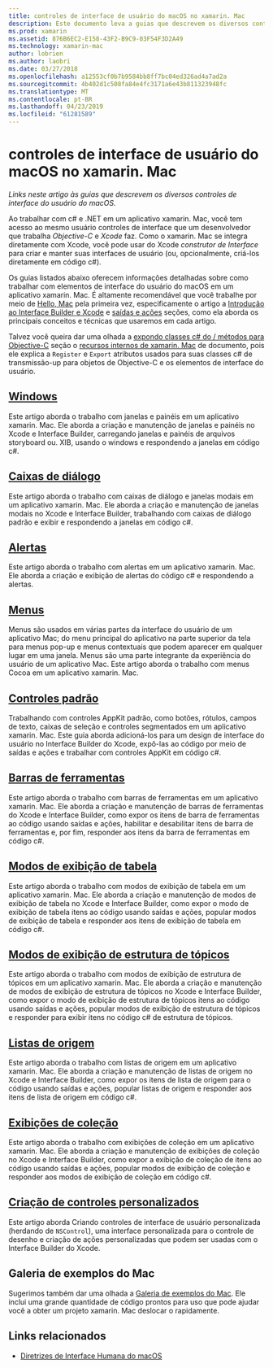 ```yaml
---
title: controles de interface de usuário do macOS no xamarin. Mac
description: Este documento leva a guias que descrevem os diversos controles de interface do usuário disponíveis para desenvolvedores do xamarin. Mac. Conteúdo vinculado examina o windows, as caixas de diálogo, alertas, menus, barras de ferramentas, modos de exibição de tabela, modos de exibição de estrutura de tópicos e muito mais.
ms.prod: xamarin
ms.assetid: 876B6EC2-E158-43F2-B9C9-03F54F3D2A49
ms.technology: xamarin-mac
author: lobrien
ms.author: laobri
ms.date: 03/27/2018
ms.openlocfilehash: a12553cf0b7b9584bb8ff7bc04ed326ad4a7ad2a
ms.sourcegitcommit: 4b402d1c508fa84e4fc3171a6e43b811323948fc
ms.translationtype: MT
ms.contentlocale: pt-BR
ms.lasthandoff: 04/23/2019
ms.locfileid: "61281589"
---
```

# <a name="macos-user-interface-controls-in-xamarinmac"></a>controles de interface de usuário do macOS no xamarin. Mac

_Links neste artigo às guias que descrevem os diversos controles de interface do usuário do macOS._

Ao trabalhar com c# e .NET em um aplicativo xamarin. Mac, você tem acesso ao mesmo usuário controles de interface que um desenvolvedor que trabalha *Objective-C* e *Xcode* faz. Como o xamarin. Mac se integra diretamente com Xcode, você pode usar do Xcode _construtor de Interface_ para criar e manter suas interfaces de usuário (ou, opcionalmente, criá-los diretamente em código c#).

Os guias listados abaixo oferecem informações detalhadas sobre como trabalhar com elementos de interface do usuário do macOS em um aplicativo xamarin. Mac. É altamente recomendável que você trabalhe por meio de [Hello, Mac](~/mac/get-started/hello-mac.md) pela primeira vez, especificamente o artigo a [Introdução ao Interface Builder e Xcode](~/mac/get-started/hello-mac.md#introduction-to-xcode-and-interface-builder) e [saídas e ações](~/mac/get-started/hello-mac.md#outlets-and-actions) seções, como ela aborda os principais conceitos e técnicas que usaremos em cada artigo.

Talvez você queira dar uma olhada a [expondo classes c# do / métodos para Objective-C](~/mac/internals/how-it-works.md#exposing-c-classes--methods-to-objective-c) seção o [recursos internos de xamarin. Mac](~/mac/internals/how-it-works.md) de documento, pois ele explica a `Register` e `Export` atributos usados para suas classes c# de transmissão-up para objetos de Objective-C e os elementos de interface do usuário.

## <a name="windowsmacuser-interfacewindowmd"></a>[Windows](~/mac/user-interface/window.md)

Este artigo aborda o trabalho com janelas e painéis em um aplicativo xamarin. Mac. Ele aborda a criação e manutenção de janelas e painéis no Xcode e Interface Builder, carregando janelas e painéis de arquivos storyboard ou. XIB, usando o windows e respondendo a janelas em código c#.

## <a name="dialogsmacuser-interfacedialogmd"></a>[Caixas de diálogo](~/mac/user-interface/dialog.md)

Este artigo aborda o trabalho com caixas de diálogo e janelas modais em um aplicativo xamarin. Mac. Ele aborda a criação e manutenção de janelas modais no Xcode e Interface Builder, trabalhando com caixas de diálogo padrão e exibir e respondendo a janelas em código c#.

## <a name="alertsmacuser-interfacealertmd"></a>[Alertas](~/mac/user-interface/alert.md)

Este artigo aborda o trabalho com alertas em um aplicativo xamarin. Mac. Ele aborda a criação e exibição de alertas do código c# e respondendo a alertas.

## <a name="menusmacuser-interfacemenumd"></a>[Menus](~/mac/user-interface/menu.md)

Menus são usados em várias partes da interface do usuário de um aplicativo Mac; do menu principal do aplicativo na parte superior da tela para menus pop-up e menus contextuais que podem aparecer em qualquer lugar em uma janela. Menus são uma parte integrante da experiência do usuário de um aplicativo Mac. Este artigo aborda o trabalho com menus Cocoa em um aplicativo xamarin. Mac.

## <a name="standard-controlsmacuser-interfacestandard-controlsmd"></a>[Controles padrão](~/mac/user-interface/standard-controls.md)

Trabalhando com controles AppKit padrão, como botões, rótulos, campos de texto, caixas de seleção e controles segmentados em um aplicativo xamarin. Mac. Este guia aborda adicioná-los para um design de interface do usuário no Interface Builder do Xcode, expô-las ao código por meio de saídas e ações e trabalhar com controles AppKit em código c#.

## <a name="toolbarsmacuser-interfacetoolbarmd"></a>[Barras de ferramentas](~/mac/user-interface/toolbar.md)

Este artigo aborda o trabalho com barras de ferramentas em um aplicativo xamarin. Mac. Ele aborda a criação e manutenção de barras de ferramentas do Xcode e Interface Builder, como expor os itens de barra de ferramentas ao código usando saídas e ações, habilitar e desabilitar itens de barra de ferramentas e, por fim, responder aos itens da barra de ferramentas em código c#.

## <a name="table-viewsmacuser-interfacetable-viewmd"></a>[Modos de exibição de tabela](~/mac/user-interface/table-view.md)

Este artigo aborda o trabalho com modos de exibição de tabela em um aplicativo xamarin. Mac. Ele aborda a criação e manutenção de modos de exibição de tabela no Xcode e Interface Builder, como expor o modo de exibição de tabela itens ao código usando saídas e ações, popular modos de exibição de tabela e responder aos itens de exibição de tabela em código c#.

## <a name="outline-viewsmacuser-interfaceoutline-viewmd"></a>[Modos de exibição de estrutura de tópicos](~/mac/user-interface/outline-view.md)

Este artigo aborda o trabalho com modos de exibição de estrutura de tópicos em um aplicativo xamarin. Mac. Ele aborda a criação e manutenção de modos de exibição de estrutura de tópicos no Xcode e Interface Builder, como expor o modo de exibição de estrutura de tópicos itens ao código usando saídas e ações, popular modos de exibição de estrutura de tópicos e responder para exibir itens no código c# de estrutura de tópicos.

## <a name="source-listsmacuser-interfacesource-listmd"></a>[Listas de origem](~/mac/user-interface/source-list.md)

Este artigo aborda o trabalho com listas de origem em um aplicativo xamarin. Mac. Ele aborda a criação e manutenção de listas de origem no Xcode e Interface Builder, como expor os itens de lista de origem para o código usando saídas e ações, popular listas de origem e responder aos itens de lista de origem em código c#.

## <a name="collection-viewsmacuser-interfacecollection-viewmd"></a>[Exibições de coleção](~/mac/user-interface/collection-view.md)

Este artigo aborda o trabalho com exibições de coleção em um aplicativo xamarin. Mac. Ele aborda a criação e manutenção de exibições de coleção no Xcode e Interface Builder, como expor a exibição de coleção de itens ao código usando saídas e ações, popular modos de exibição de coleção e responder aos modos de exibição de coleção em código c#.

## <a name="creating-custom-controlsmacuser-interfacecustom-controlsmd"></a>[Criação de controles personalizados](~/mac/user-interface/custom-controls.md)

Este artigo aborda Criando controles de interface de usuário personalizada (herdando de `NSControl`), uma interface personalizada para o controle de desenho e criação de ações personalizadas que podem ser usadas com o Interface Builder do Xcode.

## <a name="mac-samples-gallery"></a>Galeria de exemplos do Mac

Sugerimos também dar uma olhada a [Galeria de exemplos do Mac](https://developer.xamarin.com/samples/mac/all/). Ele inclui uma grande quantidade de código prontos para uso que pode ajudar você a obter um projeto xamarin. Mac deslocar o rapidamente.

## <a name="related-links"></a>Links relacionados

- [Diretrizes de Interface Humana do macOS](https://developer.apple.com/macos/human-interface-guidelines/overview/themes/)
